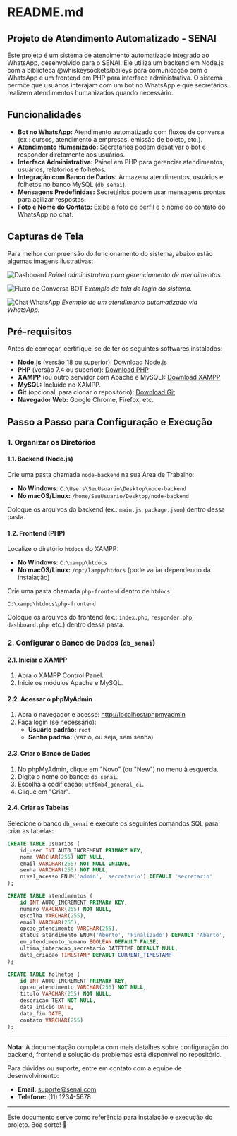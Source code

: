 # README.md

## Projeto de Atendimento Automatizado - SENAI

Este projeto é um sistema de atendimento automatizado integrado ao WhatsApp, desenvolvido para o SENAI. Ele utiliza um backend em Node.js com a biblioteca @whiskeysockets/baileys para comunicação com o WhatsApp e um frontend em PHP para interface administrativa. O sistema permite que usuários interajam com um bot no WhatsApp e que secretários realizem atendimentos humanizados quando necessário.

## Funcionalidades

- **Bot no WhatsApp:** Atendimento automatizado com fluxos de conversa (ex.: cursos, atendimento a empresas, emissão de boleto, etc.).
- **Atendimento Humanizado:** Secretários podem desativar o bot e responder diretamente aos usuários.
- **Interface Administrativa:** Painel em PHP para gerenciar atendimentos, usuários, relatórios e folhetos.
- **Integração com Banco de Dados:** Armazena atendimentos, usuários e folhetos no banco MySQL (`db_senai`).
- **Mensagens Predefinidas:** Secretários podem usar mensagens prontas para agilizar respostas.
- **Foto e Nome do Contato:** Exibe a foto de perfil e o nome do contato do WhatsApp no chat.

## Capturas de Tela

Para melhor compreensão do funcionamento do sistema, abaixo estão algumas imagens ilustrativas:

![Dashboard](https://i.imgur.com/W6oTNTD.png)
*Painel administrativo para gerenciamento de atendimentos.*

![Fluxo de Conversa BOT](https://i.imgur.com/1FsWpt6.png)
*Exemplo da tela de login do sistema.*

![Chat WhatsApp](https://ibb.co/VWRwYF2X)
*Exemplo de um atendimento automatizado via WhatsApp.*

## Pré-requisitos

Antes de começar, certifique-se de ter os seguintes softwares instalados:

- **Node.js** (versão 18 ou superior): [Download Node.js](https://nodejs.org/)
- **PHP** (versão 7.4 ou superior): [Download PHP](https://www.php.net/downloads)
- **XAMPP** (ou outro servidor com Apache e MySQL): [Download XAMPP](https://www.apachefriends.org/pt_br/index.html)
- **MySQL:** Incluído no XAMPP.
- **Git** (opcional, para clonar o repositório): [Download Git](https://git-scm.com/)
- **Navegador Web:** Google Chrome, Firefox, etc.

## Passo a Passo para Configuração e Execução

### 1. Organizar os Diretórios

#### 1.1. Backend (Node.js)

Crie uma pasta chamada `node-backend` na sua Área de Trabalho:

- **No Windows:** `C:\Users\SeuUsuario\Desktop\node-backend`
- **No macOS/Linux:** `/home/SeuUsuario/Desktop/node-backend`

Coloque os arquivos do backend (ex.: `main.js`, `package.json`) dentro dessa pasta.

#### 1.2. Frontend (PHP)

Localize o diretório `htdocs` do XAMPP:

- **No Windows:** `C:\xampp\htdocs`
- **No macOS/Linux:** `/opt/lampp/htdocs` (pode variar dependendo da instalação)

Crie uma pasta chamada `php-frontend` dentro de `htdocs`:

```plaintext
C:\xampp\htdocs\php-frontend
```

Coloque os arquivos do frontend (ex.: `index.php`, `responder.php`, `dashboard.php`, etc.) dentro dessa pasta.

### 2. Configurar o Banco de Dados (`db_senai`)

#### 2.1. Iniciar o XAMPP

1. Abra o XAMPP Control Panel.
2. Inicie os módulos Apache e MySQL.

#### 2.2. Acessar o phpMyAdmin

1. Abra o navegador e acesse: [http://localhost/phpmyadmin](http://localhost/phpmyadmin)
2. Faça login (se necessário):
   - **Usuário padrão:** `root`
   - **Senha padrão:** (vazio, ou seja, sem senha)

#### 2.3. Criar o Banco de Dados

1. No phpMyAdmin, clique em "Novo" (ou "New") no menu à esquerda.
2. Digite o nome do banco: `db_senai`.
3. Escolha a codificação: `utf8mb4_general_ci`.
4. Clique em "Criar".

#### 2.4. Criar as Tabelas

Selecione o banco `db_senai` e execute os seguintes comandos SQL para criar as tabelas:

```sql
CREATE TABLE usuarios (
    id_user INT AUTO_INCREMENT PRIMARY KEY,
    nome VARCHAR(255) NOT NULL,
    email VARCHAR(255) NOT NULL UNIQUE,
    senha VARCHAR(255) NOT NULL,
    nivel_acesso ENUM('admin', 'secretario') DEFAULT 'secretario'
);

CREATE TABLE atendimentos (
    id INT AUTO_INCREMENT PRIMARY KEY,
    numero VARCHAR(255) NOT NULL,
    escolha VARCHAR(255),
    email VARCHAR(255),
    opcao_atendimento VARCHAR(255),
    status_atendimento ENUM('Aberto', 'Finalizado') DEFAULT 'Aberto',
    em_atendimento_humano BOOLEAN DEFAULT FALSE,
    ultima_interacao_secretario DATETIME DEFAULT NULL,
    data_criacao TIMESTAMP DEFAULT CURRENT_TIMESTAMP
);

CREATE TABLE folhetos (
    id INT AUTO_INCREMENT PRIMARY KEY,
    opcao_atendimento VARCHAR(255) NOT NULL,
    titulo VARCHAR(255) NOT NULL,
    descricao TEXT NOT NULL,
    data_inicio DATE,
    data_fim DATE,
    contato VARCHAR(255)
);
```

---

**Nota:** A documentação completa com mais detalhes sobre configuração do backend, frontend e solução de problemas está disponível no repositório.

Para dúvidas ou suporte, entre em contato com a equipe de desenvolvimento:

- **Email:** suporte@senai.com
- **Telefone:** (11) 1234-5678

---

Este documento serve como referência para instalação e execução do projeto. Boa sorte! 🚀

